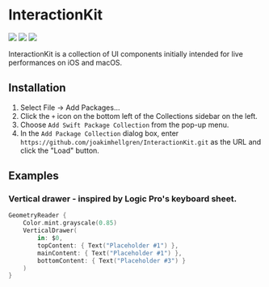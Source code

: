 <h1> InteractionKit</h1>

<p>
    <img src="https://img.shields.io/badge/iOS-17.0+-blue.svg" />
    <img src="https://img.shields.io/badge/macOS-14.0+-orange.svg" />
    <img src="https://img.shields.io/badge/-SwiftUI-red.svg" />
</p>

InteractionKit is a collection of UI components initially intended for live performances on iOS and macOS.

## Installation

1. Select File -> Add Packages...
2. Click the `+` icon on the bottom left of the Collections sidebar on the left.
3. Choose `Add Swift Package Collection` from the pop-up menu.
4. In the `Add Package Collection` dialog box, enter `https://github.com/joakimhellgren/InteractionKit.git` as the URL and click the "Load" button.

## Examples

### Vertical drawer - inspired by Logic Pro's keyboard sheet. 

```swift
GeometryReader {
    Color.mint.grayscale(0.85)
    VerticalDrawer(
        in: $0,
        topContent: { Text("Placeholder #1") },
        mainContent: { Text("Placeholder #1") },
        bottomContent: { Text("Placeholder #3") }
    )
}   
```
